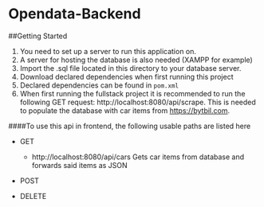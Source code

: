 # Opendata-Backend

##Getting Started
1. You need to set up a server to run this application on.
2. A server for hosting the database is also needed (XAMPP for example)
3. Import the .sql file located in this directory to your database server.
5. Download declared dependencies when first running this project
6. Declared dependencies can be found in `pom.xml`
7. When first running the fullstack project it is recommended to run the following GET request: http://localhost:8080/api/scrape.
This is needed to populate the database with car items from https://bytbil.com.

####To use this api in frontend, the following usable paths are listed here
 - GET
    - http://localhost:8080/api/cars
    Gets car items from database and forwards said items as JSON
 
 - POST
 
 - DELETE